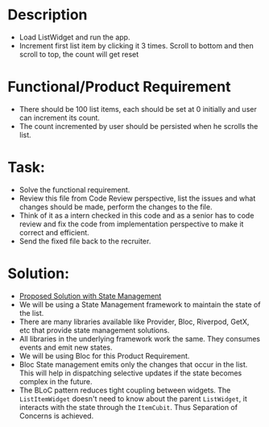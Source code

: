# Description

- Load ListWidget and run the app.
- Increment first list item by clicking it 3 times. Scroll to bottom and then scroll to top, the
  count will get reset

# Functional/Product Requirement

- There should be 100 list items, each should be set at 0 initially and user can increment its
  count.
- The count incremented by user should be persisted when he scrolls the list.

# Task:

- Solve the functional requirement.
- Review this file from Code Review perspective, list the issues and what changes should be made,
  perform the changes to the file.
- Think of it as a intern checked in this code and as a senior has to code review and fix the code
  from implementation perspective to make it correct and efficient.
- Send the fixed file back to the recruiter.

# Solution:

- [Proposed Solution with State Management](https://github.com/rishabhmore/ListTask/blob/ccf4b3e5e3c937a40f11342ad235d02badd966c5/lib/bloc_fix.dart)
- We will be using a State Management framework to maintain the state of the list.
- There are many libraries available like Provider, Bloc, Riverpod, GetX, etc that provide state management solutions.
- All libraries in the underlying framework work the same. They consumes events and emit new states.
- We will be using Bloc for this Product Requirement.
- Bloc State management emits only the changes that occur in the list. This will help in dispatching selective updates if the state becomes complex in the future.
- The BLoC pattern reduces tight coupling between widgets. The `ListItemWidget` doesn't need to know about the parent `ListWidget`, it interacts with the state through the `ItemCubit`. Thus Separation of Concerns is achieved.